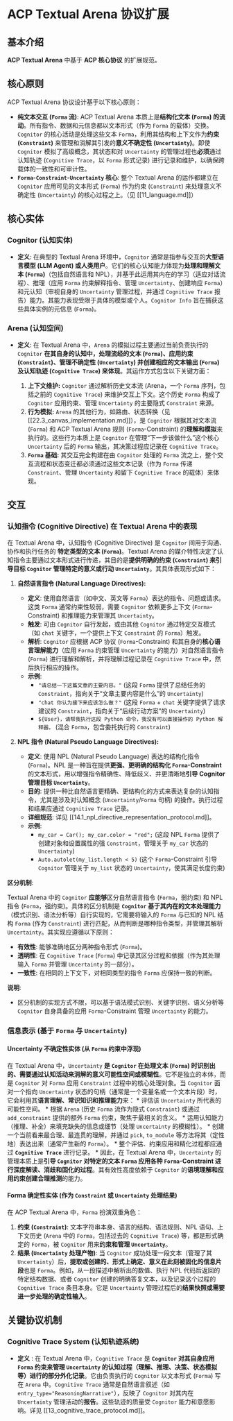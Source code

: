 #  ACP Textual Arena 协议扩展
## 基本介绍
**ACP Textual Arena** 中基于 **ACP 核心协议** 的扩展规范。

## 核心原则
ACP Textual Arena 协议设计基于以下核心原则：
*   **纯文本交互 (`Forma` 流)**: ACP Textual Arena 本质上是**结构化文本 (`Forma`) 的流动**。所有指令、数据和元信息都以文本形式（作为 `Forma` 的载体）交换。`Cognitor` 的核心活动是处理这些文本 `Forma`，利用其结构和上下文作为**约束 (`Constraint`)** 来管理和消解其引发的**意义不确定性 (`Uncertainty`)**。即使 `Cognitor` 模拟了高级概念，其状态和对 `Uncertainty` 的管理过程也**必须**通过认知轨迹 (`Cognitive Trace`，以 `Forma` 形式记录) 进行记录和维护，以确保跨载体的一致性和可审计性。
*   **`Forma`-`Constraint`-`Uncertainty` 核心**: 整个 Textual Arena 的运作都建立在 `Cognitor` 应用可见的文本形式 (`Forma`) 作为约束 (`Constraint`) 来处理意义不确定性 (`Uncertainty`) 的核心过程之上。（见 [[11_language.md]]）

## 核心实体
### Cognitor (认知实体)

*   **定义**: 在典型的 Textual Arena 环境中，`Cognitor` 通常是指参与交互的**大型语言模型 (LLM Agent) 或人类用户**。它们的核心认知能力体现为**处理和理解文本 (`Forma`)**（包括自然语言和 NPL），并基于此运用其内在的学习（适应对话流程）、推理（应用 `Forma` 约束解释指令、管理 `Uncertainty`、创建响应 `Forma`）和元认知（审视自身的 `Uncertainty` 管理过程，并通过 `Cognitive Trace` 报告）能力。其能力表现受限于具体的模型或个人。`Cognitor Info` 旨在捕获这些具体实例的元信息 (`Forma`)。

### Arena (认知空间)
*   **定义**: 在 Textual Arena 中，`Arena` 的模拟过程主要通过当前负责执行的 `Cognitor` **在其自身的认知中，处理流经的文本 (`Forma`)、应用约束 (`Constraint`)、管理不确定性 (`Uncertainty`) 并创建相应的文本输出 (`Forma`) 及认知轨迹 (`Cognitive Trace`) 来体现**。其运作方式包含以下关键方面：

    1.  **上下文维护:** `Cognitor` 通过解析历史文本流 (Arena，一个 `Forma` 序列，包括之前的 `Cognitive Trace`) 来维护交互上下文。这个历史 `Forma` 构成了 `Cognitor` 应用约束、管理 `Uncertainty` 的主要隐式 `Constraint` 来源。
    2.  **行为模拟:** `Arena` 的其他行为，如路由、状态转换（见 [[22.3_canvas_implementation.md]]），是 `Cognitor` 根据其对文本流 (`Forma`) 和 ACP Textual Arena 规则 (`Forma`-Constraint) 的**理解和模拟**来执行的。这些行为本质上是 `Cognitor` 在管理“下一步该做什么”这个核心 `Uncertainty` 后的 `Forma` 输出，其决策过程应记录在 `Cognitive Trace`。
    3.  **`Forma` 基础:** 其交互完全构建在由 `Cognitor` 处理的 `Forma` 流之上，整个交互流程和状态变迁都必须通过这些文本记录（作为 `Forma` 传递 `Constraint`、管理 `Uncertainty` 和留下 `Cognitive Trace` 的载体）来体现。

## 交互
### 认知指令 (Cognitive Directive) 在 Textual Arena 中的表现

在 Textual Arena 中，认知指令 (Cognitive Directive) 是 `Cognitor` 间用于沟通、协作和执行任务的 **特定类型的文本 (`Forma`)**。Textual Arena 的媒介特性决定了认知指令主要通过文本形式进行传递，其目的是**提供明确的约束 (`Constraint`) 来引导目标 `Cognitor` 管理特定的意义或行动 `Uncertainty`**。其具体表现形式如下：

1.  **自然语言指令 (Natural Language Directives):**

    *   **定义**: 使用自然语言（如中文、英文等 `Forma`）表达的指令、问题或请求。这类 `Forma` 通常约束性较弱，需要 `Cognitor` 依赖更多上下文 (`Forma`-Constraint) 和推理能力来管理其 `Uncertainty`。
    *   **触发**: 可由 `Cognitor` 自行发起，或由其他 `Cognitor` 通过特定交互模式（如 `chat` 关键字，一个提供上下文 `Constraint` 的 `Forma`）触发。
    *   **解析**: `Cognitor` 应根据 ACP 协议 (`Forma`-Constraint) 和其自身的**核心语言理解能力**（应用 `Forma` 约束管理 `Uncertainty` 的能力）对自然语言指令 (`Forma`) 进行理解和解析，并将理解过程记录在 `Cognitive Trace` 中，然后执行相应的操作。
    *   **示例**:
        *   `"请总结一下这篇文章的主要内容。"` (这段 `Forma` 提供了总结任务的 `Constraint`，指向关于“文章主要内容是什么”的 `Uncertainty`)
        *   `"chat 你认为接下来应该怎么做？"` (这段 `Forma` + `chat` 关键字提供了请求建议的 `Constraint`，指向关于“后续行动方案”的 `Uncertainty`)
        *   `${User}，请帮我执行这段 Python 命令，我没有可以直接操作的 Python 解释器。` (混合 `Forma`，包含委托执行的 `Constraint`)

2.  **NPL 指令 (Natural Pseudo Language Directives):**

    *   **定义**: 使用 NPL (Natural Pseudo Language) 表达的结构化指令 (`Forma`)。NPL 是一种旨在提供**更强、更明确的结构化 `Forma`-Constraint** 的文本形式，用以增强指令精确性、降低歧义、并更清晰地**引导 Cognitor 管理目标 `Uncertainty`**。
    *   **目的**: 提供一种比自然语言更精确、更结构化的方式来表达复杂的认知指令，尤其是涉及对认知概念 (`Uncertainty`/`Forma` 句柄) 的操作。执行过程和结果应通过 `Cognitive Trace` 记录。
    *   **详细规范**: 详见 [[14.1_npl_directive_representation_protocol.md]]。
    *   **示例**:
        *   `my_car = Car(); my_car.color = "red";` (这段 NPL `Forma` 提供了创建对象和设置属性的强 `Constraint`，管理关于 `my_car` 状态的 `Uncertainty`)
        *   `Auto.autolet(my_list.length < 5)` (这个 `Forma`-Constraint 引导 `Cognitor` 管理关于 `my_list` 状态的 `Uncertainty`，使其满足长度约束)

**区分机制**:

Textual Arena 中的 `Cognitor` **应能够**区分自然语言指令 (`Forma`，弱约束) 和 NPL 指令 (`Forma`，强约束)。具体的区分机制是 **`Cognitor` 基于其内在的文本处理能力**（模式识别、语法分析等）自行实现的，它需要将输入的 `Forma` 与已知的 NPL 结构 `Forma` (作为 `Constraint`) 进行匹配，从而判断是哪种指令类型，并管理其解析 `Uncertainty`。其实现应遵循以下原则：

*   **有效性**: 能够准确地区分两种指令形式 (`Forma`)。
*   **透明性**: 在 `Cognitive Trace` (`Forma`) 中记录其区分过程和依据（作为其处理输入 `Forma` 并管理 `Uncertainty` 的一部分）。
*   **一致性**: 在相同的上下文下，对相同类型的指令 `Forma` 应保持一致的判断。

**说明**:

*   区分机制的实现方式不限，可以基于语法模式识别、关键字识别、语义分析等 `Cognitor` 自身具备的应用 `Forma`-Constraint 管理 `Uncertainty` 的能力。

### 信息表示 (基于 `Forma` 与 `Uncertainty`)

#### Uncertainty 不确定性实体 (从 `Forma` 约束中浮现)
在 Textual Arena 中，`Uncertainty` **是 `Cognitor` 在处理文本 (`Forma`) 时识别出的、需要通过认知活动来消解的意义可能性空间或模糊性**。它不是独立的本体，而是 `Cognitor` 对 `Forma` 应用 `Constraint` 过程中的核心处理对象。当 `Cognitor` 面对一个指向 `Uncertainty` 状态的句柄（通常是一个变量名或一个文本片段）时，它会利用其**语言理解、常识知识和推理能力**来：
    *   评估该 `Uncertainty` 所代表的可能性空间。
    *   根据 `Arena` (历史 `Forma` 流作为隐式 `Constraint`) 或通过 `add_constraint` 提供的额外 `Forma` 约束，聚焦于最相关的含义。
    *   运用认知能力（推理、补全）来填充缺失的信息或细节（处理 `Uncertainty` 的模糊性）。
    *   创建一个当前看来最合理、最连贯的理解，并通过 `pick`, `to_module` 等方法将其（定性地）表达出来（通常产生新的 `Forma`）。
    *   整个评估、约束应用和精化过程都应通过 **`Cognitive Trace`** 进行记录。
    *   因此，在 Textual Arena 中，`Uncertainty` 的管理本质上是**引导 `Cognitor` 对特定的文本 `Forma` 应用各种 `Forma`-Constraint 进行深度解读、消歧和固化的过程**。其有效性高度依赖于 `Cognitor` 的**语境理解和应用约束创建合理推测**的能力。

#### Forma 确定性实体 (作为 `Constraint` 或 `Uncertainty` 处理结果)
在 ACP Textual Arena 中，`Forma` 扮演双重角色：
1.  **约束 (`Constraint`)**: 文本字符串本身、语言的结构、语法规则、NPL 语句、上下文历史 (`Arena` 中的 `Forma`，包括过去的 `Cognitive Trace`) 等，都是形式确定的 `Forma`，被 `Cognitor` 用来**约束和管理 `Uncertainty`**。
2.  **结果 (`Uncertainty` 处理产物)**: 当 `Cognitor` 成功处理一段文本（管理了其 `Uncertainty`）后，**提取或创建的、形式上确定、意义在此刻被固化的信息片段**也是 `Forma`。例如，从一段描述中解析出的数值、执行 NPL 代码后返回的特定结构数据、或者 `Cognitor` 创建的明确答复文本，以及记录这个过程的 `Cognitive Trace` 条目本身。它是 `Uncertainty` 管理过程后的**结果快照或需要进一步处理的确定性输入**。

## 关键协议机制
### Cognitive Trace System (认知轨迹系统)

*   **定义** : 在 Textual Arena 中，`Cognitive Trace` 是 **`Cognitor` 对其自身应用 `Forma` 约束来管理 `Uncertainty` 的认知过程（理解、推理、决策、状态模拟等）进行的部分外化记录**。它由负责执行的 `Cognitor` 以文本形式 (`Forma`) 写在 `Arena` 中。`Cognitive Trace` 通常是自然语言叙述（如 `entry_type="ReasoningNarrative"`），反映了 `Cognitor` 对其内在 `Uncertainty` 管理活动的**报告**。这些轨迹的质量受 `Cognitor` 能力和意愿影响。详见 [[13_cognitive_trace_protocol.md]]。
